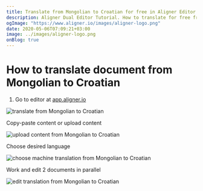 ```yaml
---
title: Translate from Mongolian to Croatian for free in Aligner Editor
description: Aligner Dual Editor Tutorial. How to translate for free from Mongolian to Croatian. Aligner is multilingual document management platform. 
ogImage: "https://www.aligner.io/images/aligner-logo.png"
date: 2020-05-06T07:09:21+03:00
image: ../images/aligner-logo.png
onBlog: true
---
```


# How to translate document from Mongolian to Croatian

1. Go to editor at [app.aligner.io](https://app.aligner.io "Aligner App web page")

![translate from Mongolian to Croatian](../aligner-blank-editor.png "translate from Mongolian to Croatian")

Copy-paste content or upload content

![upload content from Mongolian to Croatian](../aligner-uploaded-document.png "upload content from Mongolian to Croatian")

Choose desired language

![choose machine translation from Mongolian to Croatian](../aligner-language-dropdown.png "choose machine translation from Mongolian to Croatian")

Work and edit 2 documents in parallel

![edit translation from Mongolian to Croatian](../aligner-double-sitded-editor.png "edit translation from Mongolian to Croatian")

